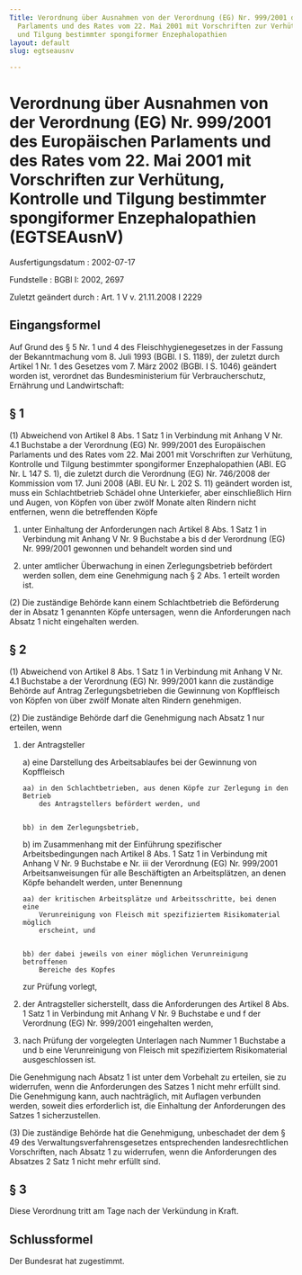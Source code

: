 ```yaml
---
Title: Verordnung über Ausnahmen von der Verordnung (EG) Nr. 999/2001 des Europäischen
  Parlaments und des Rates vom 22. Mai 2001 mit Vorschriften zur Verhütung, Kontrolle
  und Tilgung bestimmter spongiformer Enzephalopathien
layout: default
slug: egtseausnv

---
```


# Verordnung über Ausnahmen von der Verordnung (EG) Nr. 999/2001 des Europäischen Parlaments und des Rates vom 22. Mai 2001 mit Vorschriften zur Verhütung, Kontrolle und Tilgung bestimmter spongiformer Enzephalopathien (EGTSEAusnV)

Ausfertigungsdatum
:   2002-07-17

Fundstelle
:   BGBl I: 2002, 2697

Zuletzt geändert durch
:   Art. 1 V v. 21.11.2008 I 2229


## Eingangsformel

Auf Grund des § 5 Nr. 1 und 4 des Fleischhygienegesetzes in der
Fassung der Bekanntmachung vom 8. Juli 1993 (BGBl. I S. 1189), der
zuletzt durch Artikel 1 Nr. 1 des Gesetzes vom 7. März 2002 (BGBl. I
S. 1046) geändert worden ist, verordnet das Bundesministerium für
Verbraucherschutz, Ernährung und Landwirtschaft:


## § 1

(1) Abweichend von Artikel 8 Abs. 1 Satz 1 in Verbindung mit Anhang V
Nr. 4.1 Buchstabe a der Verordnung (EG) Nr. 999/2001 des Europäischen
Parlaments und des Rates vom 22. Mai 2001 mit Vorschriften zur
Verhütung, Kontrolle und Tilgung bestimmter spongiformer
Enzephalopathien (ABl. EG Nr. L 147 S. 1), die zuletzt durch die
Verordnung (EG) Nr. 746/2008 der Kommission vom 17. Juni 2008 (ABl. EU
Nr. L 202 S. 11) geändert worden ist, muss ein Schlachtbetrieb Schädel
ohne Unterkiefer, aber einschließlich Hirn und Augen, von Köpfen von
über zwölf Monate alten Rindern nicht entfernen, wenn die betreffenden
Köpfe

1.  unter Einhaltung der Anforderungen nach Artikel 8 Abs. 1 Satz 1 in
    Verbindung mit Anhang V Nr. 9 Buchstabe a bis d der Verordnung (EG)
    Nr. 999/2001 gewonnen und behandelt worden sind und


2.  unter amtlicher Überwachung in einen Zerlegungsbetrieb befördert
    werden sollen, dem eine Genehmigung nach § 2 Abs. 1 erteilt worden
    ist.




(2) Die zuständige Behörde kann einem Schlachtbetrieb die Beförderung
der in Absatz 1 genannten Köpfe untersagen, wenn die Anforderungen
nach Absatz 1 nicht eingehalten werden.


## § 2

(1) Abweichend von Artikel 8 Abs. 1 Satz 1 in Verbindung mit Anhang V
Nr. 4.1 Buchstabe a der Verordnung (EG) Nr. 999/2001 kann die
zuständige Behörde auf Antrag Zerlegungsbetrieben die Gewinnung von
Kopffleisch von Köpfen von über zwölf Monate alten Rindern genehmigen.

(2) Die zuständige Behörde darf die Genehmigung nach Absatz 1 nur
erteilen, wenn

1.  der Antragsteller

    a)  eine Darstellung des Arbeitsablaufes bei der Gewinnung von Kopffleisch

        aa) in den Schlachtbetrieben, aus denen Köpfe zur Zerlegung in den Betrieb
            des Antragstellers befördert werden, und


        bb) in dem Zerlegungsbetrieb,





    b)  im Zusammenhang mit der Einführung spezifischer Arbeitsbedingungen
        nach Artikel 8 Abs. 1 Satz 1 in Verbindung mit Anhang V Nr. 9
        Buchstabe e Nr. iii der Verordnung (EG) Nr. 999/2001
        Arbeitsanweisungen für alle Beschäftigten an Arbeitsplätzen, an denen
        Köpfe behandelt werden, unter Benennung

        aa) der kritischen Arbeitsplätze und Arbeitsschritte, bei denen eine
            Verunreinigung von Fleisch mit spezifiziertem Risikomaterial möglich
            erscheint, und


        bb) der dabei jeweils von einer möglichen Verunreinigung betroffenen
            Bereiche des Kopfes







    zur Prüfung vorlegt,


2.  der Antragsteller sicherstellt, dass die Anforderungen des Artikel 8
    Abs. 1 Satz 1 in Verbindung mit Anhang V Nr. 9 Buchstabe e und f der
    Verordnung (EG) Nr. 999/2001 eingehalten werden,


3.  nach Prüfung der vorgelegten Unterlagen nach Nummer 1 Buchstabe a und
    b eine Verunreinigung von Fleisch mit spezifiziertem Risikomaterial
    ausgeschlossen ist.



Die Genehmigung nach Absatz 1 ist unter dem Vorbehalt zu erteilen, sie
zu widerrufen, wenn die Anforderungen des Satzes 1 nicht mehr erfüllt
sind. Die Genehmigung kann, auch nachträglich, mit Auflagen verbunden
werden, soweit dies erforderlich ist, die Einhaltung der Anforderungen
des Satzes 1 sicherzustellen.

(3) Die zuständige Behörde hat die Genehmigung, unbeschadet der dem §
49 des Verwaltungsverfahrensgesetzes entsprechenden landesrechtlichen
Vorschriften, nach Absatz 1 zu widerrufen, wenn die Anforderungen des
Absatzes 2 Satz 1 nicht mehr erfüllt sind.


## § 3

Diese Verordnung tritt am Tage nach der Verkündung in Kraft.


## Schlussformel

Der Bundesrat hat zugestimmt.

